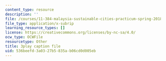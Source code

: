 ```yaml
---
content_type: resource
description: ''
file: /courses/11-384-malaysia-sustainable-cities-practicum-spring-2018/536beefd3a0327b5835ab06cd0d005eb_hP9FIMolHEA.srt
file_type: application/x-subrip
learning_resource_types: []
license: https://creativecommons.org/licenses/by-nc-sa/4.0/
ocw_type: OCWFile
resourcetype: Other
title: 3play caption file
uid: 536beefd-3a03-27b5-835a-b06cd0d005eb
---
```

